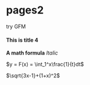 # pages2

try GFM

#### This is title 4

**A math formula** *Italic*

$y = F(x) =  \int_1^x\frac{1}{t}dt$



$\sqrt{3x-1}+(1+x)^2$

